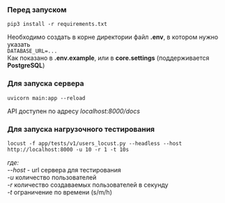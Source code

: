 ### Перед запуском
```
pip3 install -r requirements.txt
```  
  
Необходимо создать в корне директории файл **.env**, в котором нужно указать  
```DATABASE_URL=...```  
Как показано в **.env.example**, или в **core.settings** (поддерживается **PostgreSQL**)

### Для запуска сервера  
```
uvicorn main:app --reload
```  
  
API доступен по адресу *localhost:8000/docs*

### Для запуска нагрузочного тестирования  
```
locust -f app/tests/v1/users_locust.py --headless --host http://localhost:8000 -u 10 -r 1 -t 10s
```  
  
*где:*  
*--host* - url сервера для тестирования  
*-u* количество пользователей  
*-r* количество создаваемых пользователей в секунду  
*-t* ограничение по времени (s/m/h)  
  
